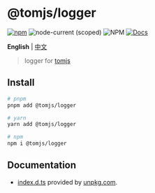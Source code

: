 # @tomjs/logger

[![npm](https://img.shields.io/npm/v/@tomjs/logger)](https://www.npmjs.com/package/@tomjs/logger) ![node-current (scoped)](https://img.shields.io/node/v/@tomjs/logger) ![NPM](https://img.shields.io/npm/l/@tomjs/logger) [![Docs](https://raw.githubusercontent.com/tomjs/assets/main/npm/api.svg)](https://www.unpkg.com/browse/@tomjs/logger/dist/index.d.ts)

**English** | [中文](./README.zh_CN.md)

> logger for [tomjs](https://github.com/tomjs)

## Install

```bash
# pnpm
pnpm add @tomjs/logger

# yarn
yarn add @tomjs/logger

# npm
npm i @tomjs/logger
```

## Documentation

- [index.d.ts](https://www.unpkg.com/browse/@tomjs/logger/dist/index.d.ts) provided by [unpkg.com](https://www.unpkg.com).
